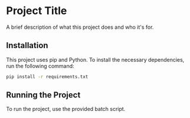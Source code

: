 # Project Title

A brief description of what this project does and who it's for.

## Installation

This project uses pip and Python. To install the necessary dependencies, run the following command:

```sh
pip install -r requirements.txt
```

## Running the Project

To run the project, use the provided batch script.
